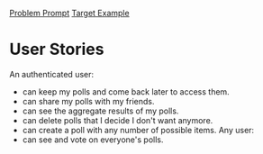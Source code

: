 [Problem Prompt](https://www.freecodecamp.com/challenges/build-a-voting-app)  [Target Example](https://fcc-voting-arthow4n.herokuapp.com/)

# User Stories
An authenticated user:
- can keep my polls and come back later to access them.
- can share my polls with my friends.
- can see the aggregate results of my polls.
- can delete polls that I decide I don't want anymore.
- can create a poll with any number of possible items.
Any user:
- can see and vote on everyone's polls.
